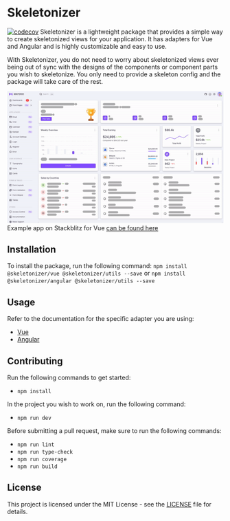 # Skeletonizer
[![codecov](https://codecov.io/github/lukaVarga/skeletonizer/graph/badge.svg?token=4YZYRB9UN7)](https://codecov.io/github/lukaVarga/skeletonizer)
Skeletonizer is a lightweight package that provides a simple way to create skeletonized views for your application. 
It has adapters for Vue and Angular and is highly customizable and easy to use.

With Skeletonizer, you do not need to worry about skeletonized views ever being out of sync with the designs of the components or component parts you wish to skeletonize.
You only need to provide a skeleton config and the package will take care of the rest.

![Vue example](./assets/skeletonizer-example-vue.gif)
Example app on Stackblitz for Vue [can be found here](https://stackblitz.com/edit/skeletonizer-vue-example?file=src%2Fviews%2Fdashboard%2FAnalyticsAward.vue)

## Installation
To install the package, run the following command:
`npm install @skeletonizer/vue @skeletonizer/utils --save` or `npm install @skeletonizer/angular @skeletonizer/utils --save`

## Usage
Refer to the documentation for the specific adapter you are using:
- [Vue](packages/vue/README.md)
- [Angular](packages/angular/README.md)

## Contributing
Run the following commands to get started:
- `npm install`

In the project you wish to work on, run the following command:
- `npm run dev`

Before submitting a pull request, make sure to run the following commands:
- `npm run lint`
- `npm run type-check`
- `npm run coverage`
- `npm run build`

## License
This project is licensed under the MIT License - see the [LICENSE](LICENSE) file for details.

